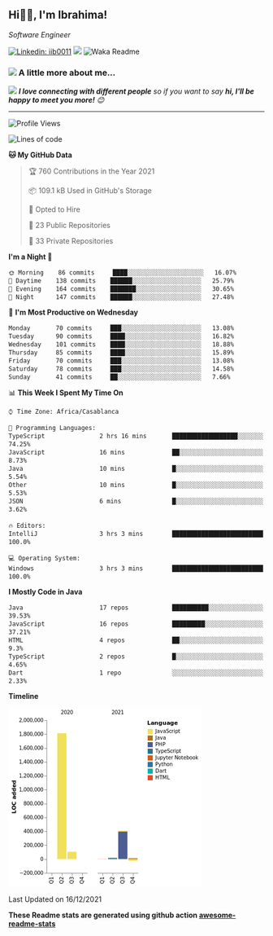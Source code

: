 <h2>Hi🙏🏻, I'm Ibrahima! </h2>
<p><em>Software Engineer 
</em></p>


[![Linkedin: iib0011](https://img.shields.io/badge/-iib0011-blue?style=flat-square&logo=Linkedin&logoColor=white&link=https://www.linkedin.com/in/iib0011/)](https://www.linkedin.com/in/iib0011/)
![](https://visitor-badge.glitch.me/badge?page_id=iib0011)
![Waka Readme](https://github.com/iib0011/iib0011/workflows/Waka%20Readme/badge.svg)


### <img src="https://media.giphy.com/media/VgCDAzcKvsR6OM0uWg/giphy.gif" width="50"> A little more about me...  


<img src="https://media.giphy.com/media/LnQjpWaON8nhr21vNW/giphy.gif" width="60"> <em><b>I love connecting with different people</b> so if you want to say <b>hi, I'll be happy to meet you more!</b> 😊</em>

---
<!--START_SECTION:waka-->
![Profile Views](http://img.shields.io/badge/Profile%20Views-0-blue)

![Lines of code](https://img.shields.io/badge/From%20Hello%20World%20I%27ve%20Written-2%20Million%20lines%20of%20code-blue)

**🐱 My GitHub Data** 

> 🏆 760 Contributions in the Year 2021
 > 
> 📦 109.1 kB Used in GitHub's Storage 
 > 
> 💼 Opted to Hire
 > 
> 📜 23 Public Repositories 
 > 
> 🔑 33 Private Repositories  
 > 
**I'm a Night 🦉** 

```text
🌞 Morning    86 commits     ████░░░░░░░░░░░░░░░░░░░░░   16.07% 
🌆 Daytime    138 commits    ██████░░░░░░░░░░░░░░░░░░░   25.79% 
🌃 Evening    164 commits    ███████░░░░░░░░░░░░░░░░░░   30.65% 
🌙 Night      147 commits    ██████░░░░░░░░░░░░░░░░░░░   27.48%

```
📅 **I'm Most Productive on Wednesday** 

```text
Monday       70 commits     ███░░░░░░░░░░░░░░░░░░░░░░   13.08% 
Tuesday      90 commits     ████░░░░░░░░░░░░░░░░░░░░░   16.82% 
Wednesday    101 commits    ████░░░░░░░░░░░░░░░░░░░░░   18.88% 
Thursday     85 commits     ████░░░░░░░░░░░░░░░░░░░░░   15.89% 
Friday       70 commits     ███░░░░░░░░░░░░░░░░░░░░░░   13.08% 
Saturday     78 commits     ███░░░░░░░░░░░░░░░░░░░░░░   14.58% 
Sunday       41 commits     ██░░░░░░░░░░░░░░░░░░░░░░░   7.66%

```


📊 **This Week I Spent My Time On** 

```text
⌚︎ Time Zone: Africa/Casablanca

💬 Programming Languages: 
TypeScript               2 hrs 16 mins       ██████████████████░░░░░░░   74.25% 
JavaScript               16 mins             ██░░░░░░░░░░░░░░░░░░░░░░░   8.73% 
Java                     10 mins             █░░░░░░░░░░░░░░░░░░░░░░░░   5.54% 
Other                    10 mins             █░░░░░░░░░░░░░░░░░░░░░░░░   5.53% 
JSON                     6 mins              █░░░░░░░░░░░░░░░░░░░░░░░░   3.62%

🔥 Editors: 
IntelliJ                 3 hrs 3 mins        █████████████████████████   100.0%

💻 Operating System: 
Windows                  3 hrs 3 mins        █████████████████████████   100.0%

```

**I Mostly Code in Java** 

```text
Java                     17 repos            ██████████░░░░░░░░░░░░░░░   39.53% 
JavaScript               16 repos            █████████░░░░░░░░░░░░░░░░   37.21% 
HTML                     4 repos             ██░░░░░░░░░░░░░░░░░░░░░░░   9.3% 
TypeScript               2 repos             █░░░░░░░░░░░░░░░░░░░░░░░░   4.65% 
Dart                     1 repo              ░░░░░░░░░░░░░░░░░░░░░░░░░   2.33%

```


**Timeline**

![Chart not found](https://raw.githubusercontent.com/iib0011/iib0011/master/charts/bar_graph.png) 


 Last Updated on 16/12/2021
<!--END_SECTION:waka-->

**These Readme stats are generated using github action [awesome-readme-stats](https://github.com/iib0011/waka-readme-stats)**
